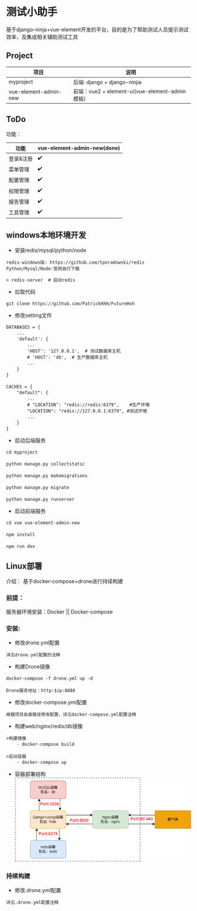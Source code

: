# 测试小助手

基于django-ninja+vue-element开发的平台，目的是为了帮助测试人员提示测试效率，及集成相关辅助测试工具

## Project

| 项目       | 说明                         |
| ---------- | ---------------------------- |
| myproject    | 后端: django + django-ninjia |
| vue-element-admin-new   | 前端：vue2 + element-ui(vue-element-admin模板)      |

## ToDo

功能：

| 功能      | vue-element-admin-new(done) | 
| --------- | -------------- |
| 登录&注册 | ✔️             | 
| 菜单管理  | ✔️              | 
| 配置管理 | ✔️              |
| 权限管理  | ✔️              |      
| 报告管理  | ✔️              |
| 工具管理 | ✔️              |

## windows本地环境开发

* 安装redis/mysql/python/node
```` 
redis-windows版: https://github.com/tporadowski/redis
Python/Mysql/Node:官网自行下载
````

```shell
> redis-server  # 启动redis
```

* 拉取代码
```` 
git clone https://github.com/PatrickHXH/FutureHxh
````

* 修改setting文件
```` 
DATABASES = {
    ...
    'default': {
        ...
        'HOST': '127.0.0.1',  # 测试数据库主机
        # 'HOST': 'db',  # 生产数据库主机
        ...
    }
}

CACHES = {
    "default": {
        ...
        # "LOCATION": "redis://redis:6379",    #生产环境
        "LOCATION": "redis://127.0.0.1:6379", #测试环境
        ...
    }
}
````

* 启动后端服务
```` 
cd myproject

python manage.py collectstatic

python manage.py makemigrations

python manage.py migrate

python manage.py runserver
````

* 启动前端服务
```` 
cd vue vue-element-admin-new

npm install

npm run dev
````

## Linux部署

介绍： 基于docker-compose+drone进行持续构建

### 前提：

服务器环境安装：Docker  || Docker-compose

### 安装:
* 修改drone.yml配置
```` 
详见drone.yml配置的注释
````

* 构建Drone镜像
```` 
docker-compose -f drone.yml up -d

Drone服务地址：http:$ip:8888
````

* 修改docker-compose.yml配置
```` 
根据项目自身路径修改配置，详见docker-compose.yml配置注释
````

* 构建web/nginx/redis/db镜像
```` 
>构建镜像 
    - docker-compose build

>启动容器
    - docker-compose up
````

* 容器部署结构
![](./docs/design.png)
  
### 持续构建
* 修改.drone.yml配置
```` 
详见.drone.yml配置注释
````